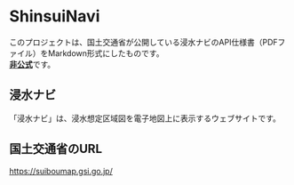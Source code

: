 # ShinsuiNavi
このプロジェクトは、国土交通省が公開している浸水ナビのAPI仕様書（PDFファイル）をMarkdown形式にしたものです。  
<ins>**非公式**</ins>です。

## 浸水ナビ
「浸水ナビ」は、浸水想定区域図を電子地図上に表示するウェブサイトです。

## 国土交通省のURL
https://suiboumap.gsi.go.jp/
